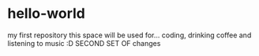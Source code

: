# hello-world
my first repository
this space will be used for...
coding, drinking coffee and listening to music :D
SECOND SET OF changes

